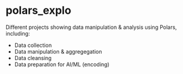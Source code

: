 # polars_explo

Different projects showing data manipulation & analysis using Polars, including:
+ Data collection
+ Data manipulation & aggregegation
+ Data cleansing
+ Data preparation for AI/ML (encoding)
